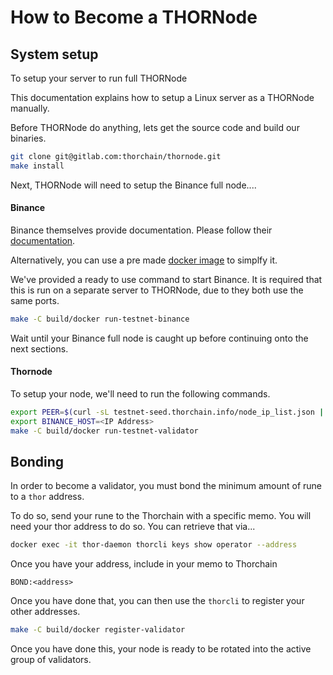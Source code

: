 How to Become a THORNode
==============================

## System setup
To setup your server to run full THORNode

This documentation explains how to setup a Linux server as a THORNode
manually.

Before THORNode do anything, lets get the source code and build our binaries.
```bash
git clone git@gitlab.com:thorchain/thornode.git
make install
```

Next, THORNode will need to setup the Binance full node....
#### Binance
Binance themselves provide documentation. Please follow their
[documentation](https://docs.binance.org/fullnode.html).

Alternatively, you can use a pre made [docker
image](https://github.com/varnav/binance-node-docker) to simplfy it. 

We've provided a ready to use command to start Binance. It is required that
this is run on a separate server to THORNode, due to they both use the same
ports.
```bash
make -C build/docker run-testnet-binance
```

Wait until your Binance full node is caught up before continuing onto the next
sections.

#### Thornode
To setup your node, we'll need to run the following commands.

```bash
export PEER=$(curl -sL testnet-seed.thorchain.info/node_ip_list.json | jq -r '.[]' | sort -n -r | head -n 1 | awk '{print $NF}')
export BINANCE_HOST=<IP Address>
make -C build/docker run-testnet-validator
``` 

## Bonding
In order to become a validator, you must bond the minimum amount of rune to a
`thor` address. 

To do so, send your rune to the Thorchain with a specific memo. You will need
your thor address to do so. You can retrieve that via...
```bash
docker exec -it thor-daemon thorcli keys show operator --address
```

Once you have your address, include in your memo to Thorchain
```
BOND:<address>
```

Once you have done that, you can then use the `thorcli` to
register your other addresses.

```bash
make -C build/docker register-validator
```

Once you have done this, your node is ready to be rotated into the active
group of validators.
